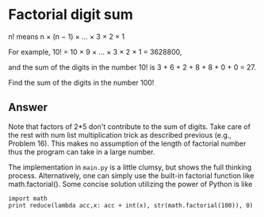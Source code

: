 # Factorial digit sum

n! means n × (n − 1) × ... × 3 × 2 × 1

For example, 10! = 10 × 9 × ... × 3 × 2 × 1 = 3628800,

and the sum of the digits in the number 10! is 3 + 6 + 2 + 8 + 8 + 0 + 0 = 27.

Find the sum of the digits in the number 100!

## Answer

Note that factors of 2\*5 don't contribute to the sum of digits. Take care of the rest with num list multiplication trick as described previous (e.g., Problem 16). This makes no assumption of the length of factorial number thus the program can take in a large number.

The implementation in `main.py` is a little clumsy, but shows the full thinking process. Alternatively, one can simply use the built-in factorial function like math.factorial(). Some concise solution utilizing the power of Python is like 

```
import math
print reduce(lambda acc,x: acc + int(x), str(math.factorial(100)), 0)
```
